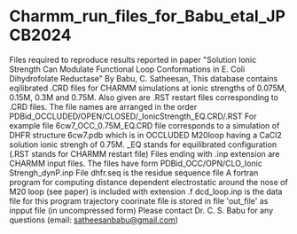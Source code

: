 # Charmm_run_files_for_Babu_etal_JPCB2024
Files required to reproduce results reported in paper "Solution Ionic Strength Can Modulate Functional Loop Conformations in E. Coli Dihydrofolate Reductase" By Babu, C. Satheesan, 
This database contains eqilibrated .CRD files for CHARMM  simulations at ionic strengths of 0.075M, 0.15M, 0.3M and 0.75M. Also given are .RST restart files corresponding to .CRD files. 
The file names are arranged in the order PDBid_OCCLUDED/OPEN/CLOSED/_IonicStrength_EQ.CRD/.RST
For example file 6cw7_OCC_0.75M_EQ.CRD file corresponds to a simulation of DHFR structure 6cw7.pdb which is in OCCLUDED M20loop having a CaCl2 solution ionic strengh of 0.75M.  _EQ stands for equilibrated configuration (.RST stands for CHARMM restart file)
Files ending with .inp extension are CHARMM input files.  The files have form PDBid_OCC/OPN/CLO_Ionic Strengh_dynP.inp
File dhfr.seq is the residue sequence file
A fortran program for computing distance dependent electrostatic around the nose of M20 loop (see paper) is included with extension .f
dcd_loop.inp is the data file for this program
trajectory coorinate file is stored in file 'out_file' as inpput file (in uncompressed form)
Please contact Dr. C. S. Babu for any questions  (email:  satheesanbabu@gmail.com)
